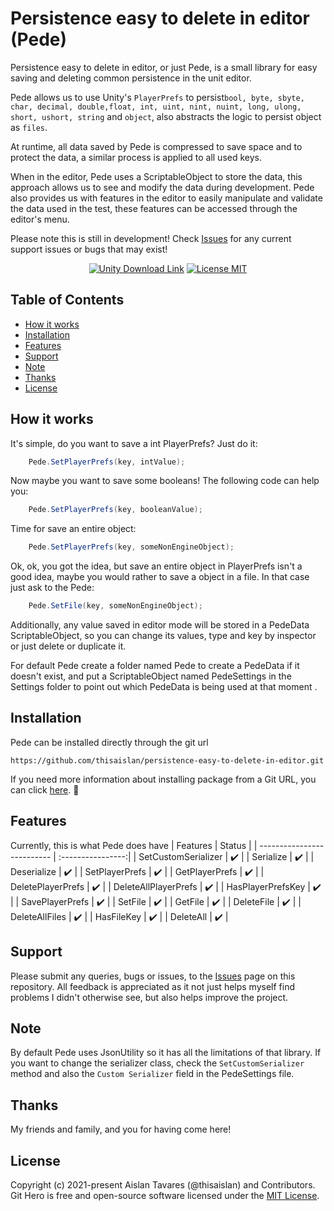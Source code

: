 # Persistence easy to delete in editor (Pede) 

Persistence easy to delete in editor, or just Pede, is a small library for easy saving and deleting common persistence in the unit editor.

Pede allows us to use Unity's `PlayerPrefs` to persist`bool, byte, sbyte, char, decimal, double,float, int, uint, nint, nuint, long, ulong, short, ushort, string` and `object`, also abstracts the logic to persist object as `files`.      

At runtime, all data saved by Pede is compressed to save space and to protect the data, a similar process is applied to all used keys.  

When in the editor, Pede uses a ScriptableObject to store the data, this approach allows us to see and modify the data during development. Pede also provides us with features in the editor to easily manipulate and validate the data used in the test, these features can be accessed through the editor's menu.     

Please note this is still in development! Check [Issues](https://github.com/thisaislan/persistence-easy-to-delete-in-editor/issues) for any current support issues or bugs that may exist!


<p align="center">
    <a href="https://unity3d.com/get-unity/download">
        <img src="https://img.shields.io/badge/unity-tools-blue" alt="Unity Download Link"></a>
    <a href="https://github.com/thisaislan/persistence-easy-to-delete-in-editor/blob/main/LICENSE.md">
        <img src="https://img.shields.io/badge/License-MIT-brightgreen.svg" alt="License MIT"></a>
</p>


## Table of Contents
- [How it works](#How-it-works)
- [Installation](#Installation)
- [Features](#Features)
- [Support](#Support)
- [Note](#Note)
- [Thanks](#Thanks)
- [License](#License)


## How it works

It's simple, do you want to save a int PlayerPrefs? Just do it:
```csharp
    Pede.SetPlayerPrefs(key, intValue);
```

Now maybe you want to save some booleans! The following code can help you:
```csharp
    Pede.SetPlayerPrefs(key, booleanValue);
```

Time for save an entire object:
```csharp
    Pede.SetPlayerPrefs(key, someNonEngineObject);
```

Ok, ok, you got the idea, but save an entire object in PlayerPrefs isn't a good idea, maybe you would rather to save a object in a file. In that case just ask to the Pede:
```csharp
    Pede.SetFile(key, someNonEngineObject);
```

Additionally, any value saved in editor mode will be stored in a PedeData ScriptableObject, so you can change its values, type and key by inspector or just delete or duplicate it.

For default Pede create a folder named Pede to create a PedeData if it doesn't exist, and put a ScriptableObject named PedeSettings in the Settings folder to point out which PedeData is being used at that moment .

## Installation

Pede can be installed directly through the git url
```
https://github.com/thisaislan/persistence-easy-to-delete-in-editor.git
```

If you need more information about installing package from a Git URL, you can click [here](https://docs.unity3d.com/Manual/upm-ui-giturl.html). :slightly_smiling_face:


## Features

Currently, this is what Pede does have
| Features                   |       Status      |
| -------------------------- | :----------------:|
| SetCustomSerializer        |         ✔️         |
| Serialize                  |         ✔️         |
| Deserialize                |         ✔️         |
| SetPlayerPrefs             |         ✔️         |
| GetPlayerPrefs             |         ✔️         |
| DeletePlayerPrefs          |         ✔️         |
| DeleteAllPlayerPrefs       |         ✔️         |
| HasPlayerPrefsKey          |         ✔️         |
| SavePlayerPrefs            |         ✔️         |
| SetFile                    |         ✔️         |
| GetFile                    |         ✔️         |
| DeleteFile                 |         ✔️         |
| DeleteAllFiles             |         ✔️         |
| HasFileKey                 |         ✔️         |
| DeleteAll                  |         ✔️         |


## Support
Please submit any queries, bugs or issues, to the [Issues](https://github.com/thisaislan/persistence-easy-to-delete-in-editor/issues) page on this repository. All feedback is appreciated as it not just helps myself find problems I didn't otherwise see, but also helps improve the project.


## Note

By default Pede uses JsonUtility so it has all the limitations of that library. If you want to change the serializer class, check the `SetCustomSerializer` method and also the `Custom Serializer` field in the PedeSettings file. 


## Thanks
My friends and family, and you for having come here!


## License
Copyright (c) 2021-present Aislan Tavares (@thisaislan) and Contributors. Git Hero is free and open-source software licensed under the [MIT License](https://github.com/thisaislan/persistence-easy-to-delete-in-editor/blob/main/LICENSE.md).